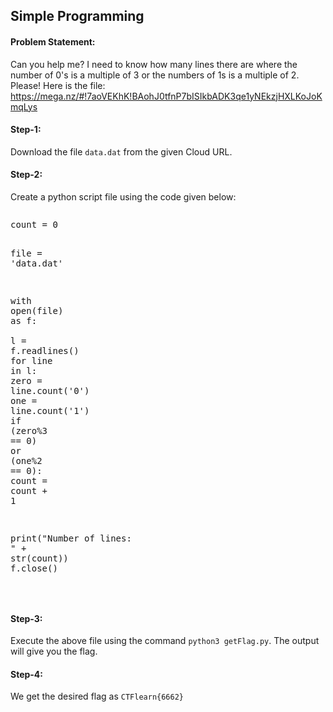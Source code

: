 <h2>Simple Programming</h2>

<h4>Problem Statement:</h4>
<p>Can you help me? I need to know how many lines there are where the number of 0's is a multiple of 3 or the numbers of 1s is a multiple of 2. Please! Here is the file: <a href="https://mega.nz/#!7aoVEKhK!BAohJ0tfnP7bISIkbADK3qe1yNEkzjHXLKoJoKmqLys">https://mega.nz/#!7aoVEKhK!BAohJ0tfnP7bISIkbADK3qe1yNEkzjHXLKoJoKmqLys</a></p>

<h4>Step-1:</h4>
<p>Download the file <code>data.dat</code> from the given Cloud URL.</p>

<h4>Step-2:</h4>
<p>Create a python script file using the code given below:</p>
<pre>
<pre><span class="pl-s1">count</span> <span class="pl-c1">=</span> <span class="pl-c1">0</span>

<span class="pl-s1">file</span> <span class="pl-c1">=</span> <span class="pl-s">'data.dat'</span>

<span class="pl-k">with</span> <span class="pl-en">open</span>(<span class="pl-s1">file</span>) <span class="pl-k">as</span> <span class="pl-s1">f</span>:    
        <span class="pl-s1">l</span> <span class="pl-c1">=</span> <span class="pl-s1">f</span>.<span class="pl-en">readlines</span>()
        <span class="pl-k">for</span> <span class="pl-s1">line</span> <span class="pl-c1">in</span> <span class="pl-s1">l</span>:
                <span class="pl-s1">zero</span> <span class="pl-c1">=</span> <span class="pl-s1">line</span>.<span class="pl-en">count</span>(<span class="pl-s">'0'</span>)
                <span class="pl-s1">one</span> <span class="pl-c1">=</span> <span class="pl-s1">line</span>.<span class="pl-en">count</span>(<span class="pl-s">'1'</span>)
                <span class="pl-k">if</span> (<span class="pl-s1">zero</span><span class="pl-c1">%</span><span class="pl-c1">3</span> <span class="pl-c1">==</span> <span class="pl-c1">0</span>) <span class="pl-c1">or</span> (<span class="pl-s1">one</span><span class="pl-c1">%</span><span class="pl-c1">2</span> <span class="pl-c1">==</span> <span class="pl-c1">0</span>):
                        <span class="pl-s1">count</span> <span class="pl-c1">=</span> <span class="pl-s1">count</span> <span class="pl-c1">+</span> <span class="pl-c1">1</span>

<span class="pl-en">print</span>(<span class="pl-s">"Number of lines: "</span> <span class="pl-c1">+</span> <span class="pl-en">str</span>(<span class="pl-s1">count</span>))
<span class="pl-s1">f</span>.<span class="pl-en">close</span>()</pre>
</pre>

<h4>Step-3:</h4>
<p>Execute the above file using the command <code>python3 getFlag.py</code>. The output will give you the flag.

<h4>Step-4:</h4>
<p>We get the desired flag as <code>CTFlearn{6662}</code></p>
